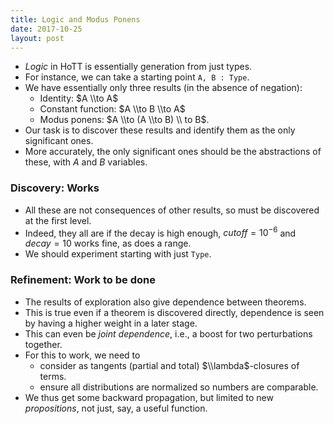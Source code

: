 ```yaml
---
title: Logic and Modus Ponens
date: 2017-10-25
layout: post
---
```


* _Logic_ in HoTT is essentially generation from just types.
* For instance, we can take a starting point `A, B : Type`.
* We have essentially only three results (in the absence of negation):
    - Identity: $A \\to A$
    - Constant function: $A \\to B \\to A$
    - Modus ponens: $A \\to (A \\to B) \\ to B$.
* Our task is to discover these results and identify them as the only significant ones.
* More accurately, the only significant ones should be the abstractions of these, with $A$ and $B$ variables.

### Discovery: Works

* All these are not consequences of other results, so must be discovered at the first level.
* Indeed, they all are if the decay is high enough, $cutoff = 10^{-6}$ and $decay = 10$ works fine, as does a range.
* We should experiment starting with just `Type`.

### Refinement: Work to be done

* The results of exploration also give dependence between theorems.
* This is true even if a theorem is discovered directly, dependence is seen by having a higher weight in a later stage.
* This can even be _joint dependence_, i.e., a boost for two perturbations together.
* For this to work, we need to
    - consider as tangents (partial and total) $\\lambda$-closures of terms.
    - ensure all distributions are normalized so numbers are comparable.
* We thus get some backward propagation, but limited to new _propositions_, not just, say, a useful function.
